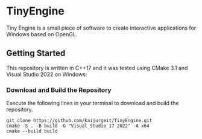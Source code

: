 # TinyEngine

Tiny Engine is a small piece of software to create interactive applications for Windows based on OpenGL.

## Getting Started

This repository is written in C++17 and it was tested using CMake 3.1 and Visual Studio 2022 on Windows.

### Download and Build the Repository

Execute the following lines in your terminal to download and build the repository.

```
git clone https://github.com/kaijurgeit/TinyEngine.git
cmake -S . -B build -G "Visual Studio 17 2022" -A x64
cmake --build build
```